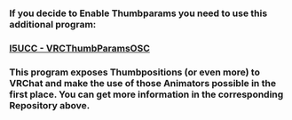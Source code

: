 ### If you decide to Enable Thumbparams you need to use this additional program:

### [I5UCC - VRCThumbParamsOSC](https://github.com/I5UCC/VRCThumbParamsOSC) 

### This program exposes Thumbpositions (or even more) to VRChat and make the use of those Animators possible in the first place. You can get more information in the corresponding Repository above.
